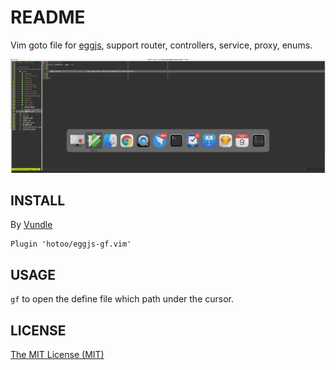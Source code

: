 # README

Vim goto file for [eggjs](https://github.com/eggjs), support router, controllers, service, proxy, enums.

![screenshot](./assets/screenshot.gif)

## INSTALL

By [Vundle](https://github.com/VundleVim/Vundle.vim)

```viml
Plugin 'hotoo/eggjs-gf.vim'
```

## USAGE

`gf` to open the define file which path under the cursor.

## LICENSE

[The MIT License (MIT)](https://hotoo.mit-license.org/)
